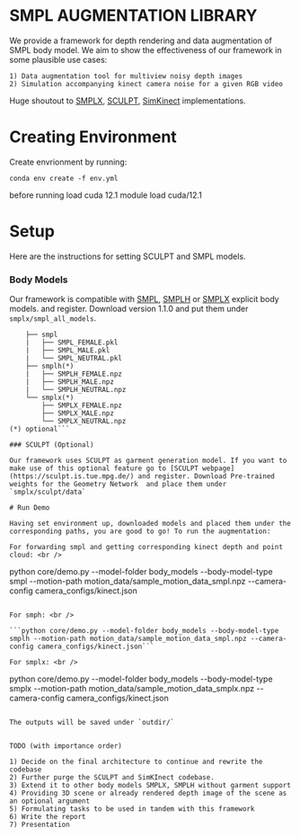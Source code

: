 # SMPL AUGMENTATION LIBRARY 

We provide a framework for depth rendering and data augmentation of SMPL body model. We aim to show the effectiveness of our framework in some plausible use cases:

    1) Data augmentation tool for multiview noisy depth images
    2) Simulation accompanying kinect camera noise for a given RGB video 


Huge shoutout to [SMPLX](https://github.com/vchoutas/smplx), [SCULPT](https://github.com/soubhiksanyal/SCULPT_release), [SimKinect](https://github.com/ankurhanda/simkinect) implementations. 

# Creating Environment 

Create envrionment by running:

```conda env create -f env.yml```

before running load cuda 12.1
module load cuda/12.1

# Setup 

Here are the instructions for setting SCULPT and SMPL models.  

### Body Models 

Our framework is compatible with [SMPL](https://smpl.is.tue.mpg.de/), [SMPLH](https://mano.is.tue.mpg.de) or [SMPLX](https://smpl-x.is.tue.mpg.de/) explicit body models. and register. Download version 1.1.0 and put them under `smplx/smpl_all_models`. 

```./body_models
    ├── smpl
    |   ├── SMPL_FEMALE.pkl
    |   ├── SMPL_MALE.pkl
    |   └── SMPL_NEUTRAL.pkl   
    ├── smplh(*) 
    |   ├── SMPLH_FEMALE.npz
    |   ├── SMPLH_MALE.npz
    |   └── SMPLH_NEUTRAL.npz
    └── smplx(*) 
        ├── SMPLX_FEMALE.npz
        ├── SMPLX_MALE.npz
        └── SMPLX_NEUTRAL.npz   
(*) optional```

### SCULPT (Optional)

Our framework uses SCULPT as garment generation model. If you want to make use of this optional feature go to [SCULPT webpage](https://sculpt.is.tue.mpg.de/) and register. Download Pre-trained weights for the Geometry Network  and place them under `smplx/sculpt/data`

# Run Demo 

Having set environment up, downloaded models and placed them under the corresponding paths, you are good to go! To run the augmentation:
 
For forwarding smpl and getting corresponding kinect depth and point cloud: <br /> 
```
python core/demo.py --model-folder body_models --body-model-type smpl --motion-path motion_data/sample_motion_data_smpl.npz --camera-config camera_configs/kinect.json
``` 

For smph: <br /> 

```python core/demo.py --model-folder body_models --body-model-type smplh --motion-path motion_data/sample_motion_data_smpl.npz --camera-config camera_configs/kinect.json``` 

For smplx: <br /> 
```
python core/demo.py --model-folder body_models --body-model-type smplx --motion-path motion_data/sample_motion_data_smplx.npz --camera-config camera_configs/kinect.json
``` 

The outputs will be saved under `outdir/`


TODO (with importance order)

1) Decide on the final architecture to continue and rewrite the codebase
2) Further purge the SCULPT and SimKInect codebase.
3) Extend it to other body models SMPLX, SMPLH without garment support 
4) Providing 3D scene or already rendered depth image of the scene as an optional argument 
5) Formulating tasks to be used in tandem with this framework 
6) Write the report 
7) Presentation 
